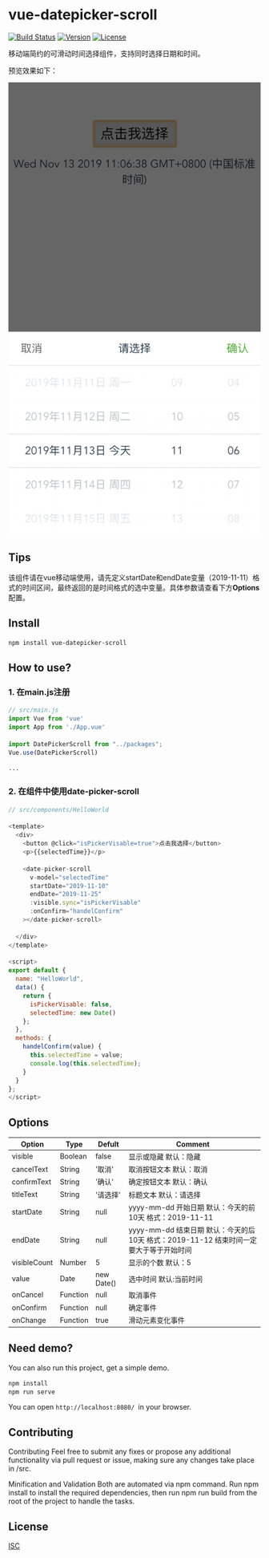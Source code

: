 # vue-datepicker-scroll

<p>
  <a href="https://circleci.com/gh/vuejs/vue/tree/dev"><img src="https://img.shields.io/circleci/project/github/vuejs/vue/dev.svg" alt="Build Status"></a>
  <a href="https://www.npmjs.com/package/vue"><img src="https://img.shields.io/npm/v/vue.svg" alt="Version"></a>
  <a href="https://www.npmjs.com/package/vue"><img src="https://img.shields.io/npm/l/vue.svg" alt="License"></a>
</p>


移动端简约的可滑动时间选择组件，支持同时选择日期和时间。

预览效果如下：

![demo](https://github.com/Elliottssu/vue-datepicker-scroll/blob/master/examples/assets/demo1.png)

## Tips

该组件请在vue移动端使用，请先定义startDate和endDate变量（2019-11-11）格式的时间区间，最终返回的是时间格式的选中变量。具体参数请查看下方**Options**配置。

## Install

```bash
npm install vue-datepicker-scroll
```

## How to use?

### 1. 在main.js注册
```javascript
// src/main.js
import Vue from 'vue'
import App from './App.vue'

import DatePickerScroll from "../packages";
Vue.use(DatePickerScroll)

···

```

### 2. 在组件中使用date-picker-scroll
```javascript
// src/components/HelloWorld

<template>
  <div>
    <button @click="isPickerVisable=true">点击我选择</button>
    <p>{{selectedTime}}</p>

    <date-picker-scroll
      v-model="selectedTime"
      startDate="2019-11-10"
      endDate="2019-11-25"
      :visible.sync="isPickerVisable"
      :onConfirm="handelConfirm"
    ></date-picker-scroll>

  </div>
</template>

<script>
export default {
  name: "HelloWorld",
  data() {
    return {
      isPickerVisable: false,
      selectedTime: new Date()
    };
  },
  methods: {
    handelConfirm(value) {
      this.selectedTime = value;
      console.log(this.selectedTime);
    }
  }
};
</script>
```

## Options
| Option              | Type            | Defult          |  Comment                |
| -------------       | -------------   | ----------      |-------------------      |
| visible             | Boolean         | false           | 显示或隐藏 默认：隐藏       |
| cancelText          | String          | '取消'           | 取消按钮文本 默认：取消     |
| confirmText         | String          | '确认'           | 确定按钮文本 默认：确认     |
| titleText           | String          | '请选择'         | 标题文本 默认：请选择       |
| startDate           | String          | null            |  yyyy-mm-dd 开始日期 默认：今天的前10天 格式：2019-11-11     |
| endDate             | String          | null            |  yyyy-mm-dd 结束日期 默认：今天的后10天 格式：2019-11-12 结束时间一定要大于等于开始时间 |
| visibleCount        | Number          | 5               |  显示的个数 默认：5         |
| value               | Date            | new Date()      |  选中时间 默认:当前时间      |
| onCancel            | Function        | null            |  取消事件                  |
| onConfirm           | Function        | null            |  确定事件                  |
| onChange            | Function        | true            |  滑动元素变化事件           |


## Need demo?

You can also run this project, get a simple demo.

```bash
npm install
npm run serve
```

You can open `http://localhost:8080/ `in your browser.

## Contributing
Contributing Feel free to submit any fixes or propose any additional functionality via pull request or issue, making sure any changes take place in /src.

Minification and Validation Both are automated via npm command. Run npm install to install the required dependencies, then run npm run build from the root of the project to handle the tasks.

## License
[ISC](https://github.com/Elliottssu/vue-datepicker-scroll/blob/master/LICENSE)